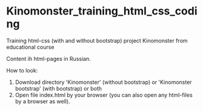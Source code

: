 # Kinomonster_training_html_css_coding
Training html-css (with and without bootstrap) project Kinomonster from educational course  

Content ih html-pages in Russian.

How to look:
1. Download directory 'Kinomonster' (without bootstrap) or 'Kinomonster bootstrap' (with bootstrap) or both
2. Open file index.html by your browser (you can also open any html-files by a browser as well).
